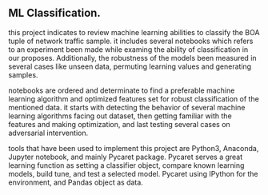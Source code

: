 ## ML Classification.

this project indicates to review machine learning abilities to classify the BOA tuple of network traffic sample.
it includes several notebooks which refers to an experiment been made while examing the ability of classification in our proposes.
Additionally, the robustness of the models been measured in several cases like unseen data,
permuting learning values and generating samples.


notebooks are ordered and determinate to find a preferable machine learning algorithm and optimized features set for robust classification of the mentioned data.
it starts with detecting the behavior of several machine learning algorithms facing out dataset,
then getting familiar with the features and making optimization,
and last testing several cases on adversarial intervention. 


tools that have been used to implement this project are Python3, Anaconda, Jupyter notebook, and mainly Pycaret package.
Pycaret serves a great learning function as setting a classifier object, compare known learning models, build tune, and test a selected model.
Pycaret using IPython for the environment, and Pandas object as data.
